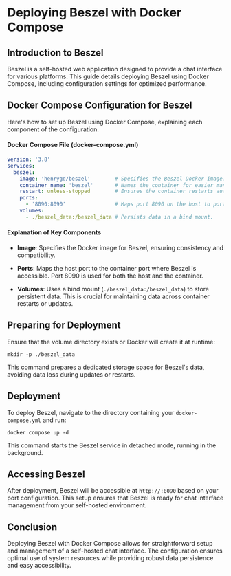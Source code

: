 # Deploying Beszel with Docker Compose

## Introduction to Beszel

Beszel is a self-hosted web application designed to provide a chat interface for various platforms. This guide details deploying Beszel using Docker Compose, including configuration settings for optimized performance.

## Docker Compose Configuration for Beszel

Here's how to set up Beszel using Docker Compose, explaining each component of the configuration.

#### Docker Compose File (docker-compose.yml)

```yaml
version: '3.8'
services:
  beszel:
    image: 'henrygd/beszel'        # Specifies the Beszel Docker image.
    container_name: 'beszel'       # Names the container for easier management.
    restart: unless-stopped        # Ensures the container restarts automatically unless stopped.
    ports:
      - '8090:8090'                # Maps port 8090 on the host to port 8090 in the container.
    volumes:
      - ./beszel_data:/beszel_data # Persists data in a bind mount.
```

#### Explanation of Key Components

* **Image**: Specifies the Docker image for Beszel, ensuring consistency and compatibility.

* **Ports**: Maps the host port to the container port where Beszel is accessible. Port 8090 is used for both the host and the container.

* **Volumes**: Uses a bind mount (<code>./beszel_data:/beszel_data</code>) to store persistent data. This is crucial for maintaining data across container restarts or updates.

## Preparing for Deployment

Ensure that the volume directory exists or Docker will create it at runtime:

```commandline
mkdir -p ./beszel_data
```

This command prepares a dedicated storage space for Beszel's data, avoiding data loss during updates or restarts.

## Deployment

To deploy Beszel, navigate to the directory containing your <code>docker-compose.yml</code> and run:

```commandline
docker compose up -d
```

This command starts the Beszel service in detached mode, running in the background.

## Accessing Beszel

After deployment, Beszel will be accessible at <code>http://<your-server-ip>:8090</code> based on your port configuration. This setup ensures that Beszel is ready for chat interface management from your self-hosted environment.

## Conclusion

Deploying Beszel with Docker Compose allows for straightforward setup and management of a self-hosted chat interface. The configuration ensures optimal use of system resources while providing robust data persistence and easy accessibility.